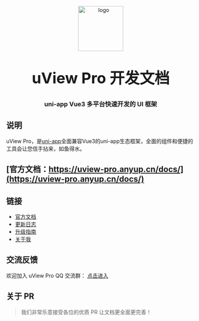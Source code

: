 <p align="center">
    <img alt="logo" src="https://ik.imagekit.io/anyup/uview-pro/common/logo.png" width="120" height="120" style="margin-bottom: 10px;">
</p>
<h3 align="center" style="margin: 30px 0 30px;font-weight: bold;font-size:40px;">uView Pro 开发文档</h3>
<h3 align="center">uni-app Vue3 多平台快速开发的 UI 框架</h3>

## 说明

uView Pro，是[uni-app](https://uniapp.dcloud.io/)全面兼容Vue3的uni-app生态框架，全面的组件和便捷的工具会让您信手拈来，如鱼得水。

## [官方文档：https://uview-pro.anyup.cn/docs/](https://uview-pro.anyup.cn/docs/)

## 链接

- [官方文档](https://uview-pro.anyup.cn/docs/)
- [更新日志](https://uview-pro.anyup.cn/docs/components/changelog.html)
- [升级指南](https://uview-pro.anyup.cn/docs/components/changelog.html)
- [关于我](https://uview-pro.anyup.cn/docs/cooperation/about.html)

## 交流反馈

<!-- 欢迎加入我们的 QQ 群交流反馈：[点此跳转](https://www.uviewui.com/components/addQQGroup.html) -->

欢迎加入 uView Pro QQ 交流群： [点击进入](http://qm.qq.com/cgi-bin/qm/qr?_wv=1027&k=98nSVDldWEbDdq4lxiP4aL7uATfMSlI6&authKey=G2yQJ5MQiKzMldaxBsIfKt17NuJuUw8Fr6zdKLggc6NZXgw4BVbqkU2U3EE994yd&noverify=0&group_code=811732166)

## 关于 PR

> 我们非常乐意接受各位的优质 PR 让文档更全面更完善！
